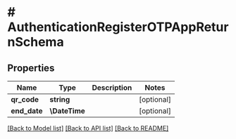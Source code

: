 # # AuthenticationRegisterOTPAppReturnSchema

## Properties

Name | Type | Description | Notes
------------ | ------------- | ------------- | -------------
**qr_code** | **string** |  | [optional]
**end_date** | **\DateTime** |  | [optional]

[[Back to Model list]](../../README.md#models) [[Back to API list]](../../README.md#endpoints) [[Back to README]](../../README.md)
